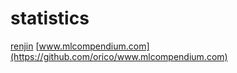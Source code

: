 # statistics

[renjin](https://github.com/bedatadriven/renjin)
[www.mlcompendium.com](https://github.com/orico/www.mlcompendium.com)
